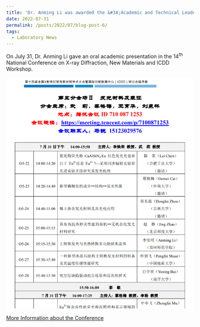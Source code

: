 ```yaml
---
title: 'Dr. Anming Li was awarded the &#34;Academic and Technical Leader of Henan Provincial Department of Education&#34;'
date: 2022-07-31
permalink: /posts/2022/07/blog-post-6/
tags:
  - Laboratory News
---
```


On July 31, Dr. Anming Li gave an oral academic presentation in the 14<sup>th</sup> National Conference on X-ray Diffraction, New Materials and ICDD Workshop.

![Oral Presentation](/images/xray-oral.png)

[More Information about the Conference](http://x-ray2021.cpsjournals.cn/)